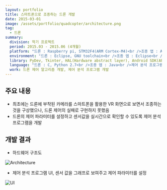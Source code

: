 ```yaml
---
layout: portfolio
title: 스마트폰으로 조종하는 드론 개발
date: 2015-03-01
image: /assets/portfolio/quadcopter/architecture.png
tag:
  - 드론
summary:
  division: 학기 프로젝트
  period: 2015.03 - 2015.06 (4개월)
  platform: "드론 : Raspberry pi, STM32F4(ARM Cortex-M4)<br />조종 앱 : Android<br />제어 분석 프로그램 : Ubuntu Linux"
  environment: "드론 : Eclipse, GNU toolchain<br />조종 앱 : Eclipse<br />제어 분석 프로그램 : Eclipse"
  library: PyDev, Tkinter, HAL(Hardware abstract layer), Android SDK(API 19)
  language: "드론 : C, Python 2.7<br />조종 앱 : Java<br />제어 분석 프로그램 : Python 2.7"
  work: 드론 제어 알고리즘 개발, 제어 분석 프로그램 개발
---
```


## 주요 내용

* 최초에는 드론에 부착된 카메라를 스마트폰을 활용한 VR 화면으로 보면서 조종하는 것을 구상했으나, 드론 제어의 실패로 구현하지 못했음
* 드론의 제어 파라미터를 설정하고 센서값을 실시간으로 확인할 수 있도록 제어 분석 프로그램을 개발

## 개발 결과

* 하드웨어 구조도

![Architecture]({{site.baseurl}}/assets/portfolio/quadcopter/architecture.png)

* 제어 분석 프로그램 UI, 센서 값을 그래프로 보여주고 제어 파라미터를 설정

![UI]({{site.baseurl}}/assets/portfolio/quadcopter/ui.png)
